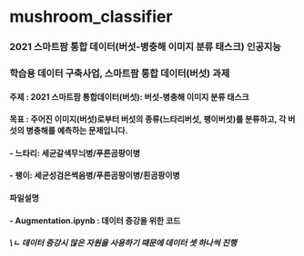 # mushroom_classifier
### 2021 스마트팜 통합 데이터(버섯-병충해 이미지 분류 태스크) 인공지능
### 학습용 데이터 구축사업, 스마트팜 통합 데이터(버섯) 과제

#### 주제 : 2021 스마트팜 통합데이터(버섯): 버섯-병충해 이미지 분류 태스크
#### 목표 : 주어진 이미지(버섯)로부터 버섯의 종류(느타리버섯, 팽이버섯)를 분류하고, 각 버섯의 병충해를 예측하는 문제입니다.
#### - 느타리: 세균갈색무늬병/푸른곰팡이병

#### - 팽이: 세균성검은썩음병/푸른곰팡이병/흰곰팡이병


#### 파일설명
#### - Augmentation.ipynb : 데이터 증강을 위한 코드
##### \ㄴ 데이터 증강시 많은 자원을 사용하기 때문에 데이터 셋 하나씩 진행
